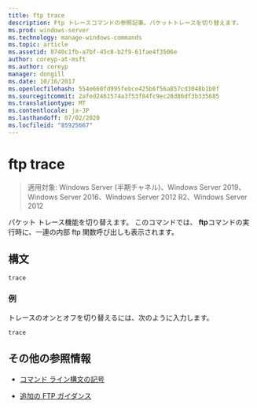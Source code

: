 ```yaml
---
title: ftp trace
description: Ftp トレースコマンドの参照記事。パケットトレースを切り替えます。
ms.prod: windows-server
ms.technology: manage-windows-commands
ms.topic: article
ms.assetid: 8740c1fb-a7bf-45c8-b2f9-61fae4f3506e
author: coreyp-at-msft
ms.author: coreyp
manager: dongill
ms.date: 10/16/2017
ms.openlocfilehash: 554e660fd995febce425b6f56a857cd3048b1b0f
ms.sourcegitcommit: 2afed2461574a3f53f84fc9ec28d86df3b335685
ms.translationtype: MT
ms.contentlocale: ja-JP
ms.lasthandoff: 07/02/2020
ms.locfileid: "85925667"
---
```

# <a name="ftp-trace"></a>ftp trace

> 適用対象: Windows Server (半期チャネル)、Windows Server 2019、Windows Server 2016、Windows Server 2012 R2、Windows Server 2012

パケット トレース機能を切り替えます。 このコマンドでは、 **ftp**コマンドの実行時に、一連の内部 ftp 関数呼び出しも表示されます。

## <a name="syntax"></a>構文

```
trace
```

### <a name="examples"></a>例

トレースのオンとオフを切り替えるには、次のように入力します。

```
trace
```

## <a name="additional-references"></a>その他の参照情報

- [コマンド ライン構文の記号](command-line-syntax-key.md)

- [追加の FTP ガイダンス](https://docs.microsoft.com/previous-versions/orphan-topics/ws.10/cc756013(v=ws.10))
